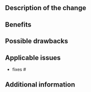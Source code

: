 <!-- markdownlint-disable-next-line MD041 -->

## Description of the change

<!-- Describe the scope of your change - i.e. what the change does. -->

## Benefits

<!-- What benefits will be realized by the code change? -->

## Possible drawbacks

<!-- Describe any known limitations with your change -->

## Applicable issues

<!-- Enter any applicable Issues here (You can reference an issue using #) -->

- fixes #

## Additional information

<!-- If there's anything else that's important and relevant to your pull request, mention that information here.-->
